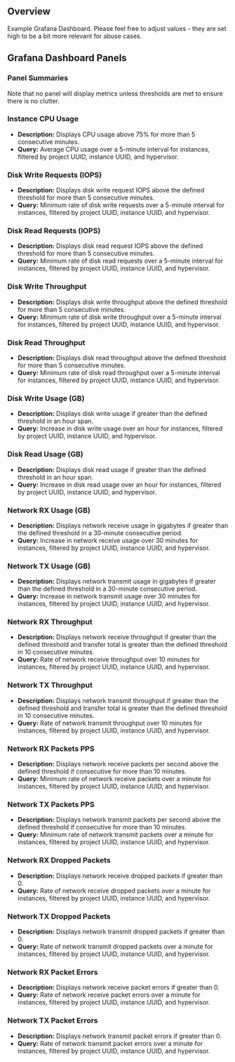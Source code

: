 ## Overview

Example Grafana Dashboard. Please feel free to adjust values - they are set high to be a bit more relevant for abuse cases.

## Grafana Dashboard Panels

### Panel Summaries

Note that no panel will display metrics unless thresholds are met to ensure there is no clutter.

### Instance CPU Usage

- **Description:** Displays CPU usage above 75% for more than 5 consecutive minutes.
- **Query:** Average CPU usage over a 5-minute interval for instances, filtered by project UUID, instance UUID, and hypervisor.

### Disk Write Requests (IOPS)

- **Description:** Displays disk write request IOPS above the defined threshold for more than 5 consecutive minutes.
- **Query:** Minimum rate of disk write requests over a 5-minute interval for instances, filtered by project UUID, instance UUID, and hypervisor.

### Disk Read Requests (IOPS)

- **Description:** Displays disk read request IOPS above the defined threshold for more than 5 consecutive minutes.
- **Query:** Minimum rate of disk read requests over a 5-minute interval for instances, filtered by project UUID, instance UUID, and hypervisor.

### Disk Write Throughput

- **Description:** Displays disk write throughput above the defined threshold for more than 5 consecutive minutes.
- **Query:** Minimum rate of disk write throughput over a 5-minute interval for instances, filtered by project UUID, instance UUID, and hypervisor.

### Disk Read Throughput

- **Description:** Displays disk read throughput above the defined threshold for more than 5 consecutive minutes.
- **Query:** Minimum rate of disk read throughput over a 5-minute interval for instances, filtered by project UUID, instance UUID, and hypervisor.

### Disk Write Usage (GB)

- **Description:** Displays disk write usage if greater than the defined threshold in an hour span.
- **Query:** Increase in disk write usage over an hour for instances, filtered by project UUID, instance UUID, and hypervisor.

### Disk Read Usage (GB)

- **Description:** Displays disk read usage if greater than the defined threshold in an hour span.
- **Query:** Increase in disk read usage over an hour for instances, filtered by project UUID, instance UUID, and hypervisor.

### Network RX Usage (GB)

- **Description:** Displays network receive usage in gigabytes if greater than the defined threshold in a 30-minute consecutive period.
- **Query:** Increase in network receive usage over 30 minutes for instances, filtered by project UUID, instance UUID, and hypervisor.

### Network TX Usage (GB)

- **Description:** Displays network transmit usage in gigabytes if greater than the defined threshold in a 30-minute consecutive period.
- **Query:** Increase in network transmit usage over 30 minutes for instances, filtered by project UUID, instance UUID, and hypervisor.

### Network RX Throughput

- **Description:** Displays network receive throughput if greater than the defined threshold and transfer total is greater than the defined threshold in 10 consecutive minutes.
- **Query:** Rate of network receive throughput over 10 minutes for instances, filtered by project UUID, instance UUID, and hypervisor.

### Network TX Throughput

- **Description:** Displays network transmit throughput if greater than the defined threshold and transfer total is greater than the defined threshold in 10 consecutive minutes.
- **Query:** Rate of network transmit throughput over 10 minutes for instances, filtered by project UUID, instance UUID, and hypervisor.

### Network RX Packets PPS

- **Description:** Displays network receive packets per second above the defined threshold if consecutive for more than 10 minutes.
- **Query:** Minimum rate of network receive packets over a minute for instances, filtered by project UUID, instance UUID, and hypervisor.

### Network TX Packets PPS

- **Description:** Displays network transmit packets per second above the defined threshold if consecutive for more than 10 minutes.
- **Query:** Minimum rate of network transmit packets over a minute for instances, filtered by project UUID, instance UUID, and hypervisor.

### Network RX Dropped Packets

- **Description:** Displays network receive dropped packets if greater than 0.
- **Query:** Rate of network receive dropped packets over a minute for instances, filtered by project UUID, instance UUID, and hypervisor.

### Network TX Dropped Packets

- **Description:** Displays network transmit dropped packets if greater than 0.
- **Query:** Rate of network transmit dropped packets over a minute for instances, filtered by project UUID, instance UUID, and hypervisor.

### Network RX Packet Errors

- **Description:** Displays network receive packet errors if greater than 0.
- **Query:** Rate of network receive packet errors over a minute for instances, filtered by project UUID, instance UUID, and hypervisor.

### Network TX Packet Errors

- **Description:** Displays network transmit packet errors if greater than 0.
- **Query:** Rate of network transmit packet errors over a minute for instances, filtered by project UUID, instance UUID, and hypervisor.
